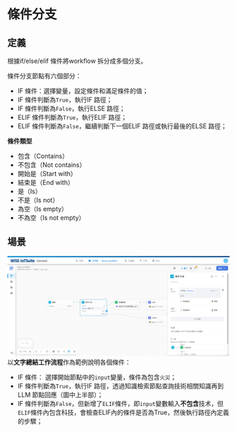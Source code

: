 # 條件分支
## 定義
根據if/else/elif 條件將workflow 拆分成多個分支。

條件分支節點有六個部分：
- IF 條件：選擇變量，設定條件和滿足條件的值；
- IF 條件判斷為```True```，執行IF 路徑；
- IF 條件判斷為```False```，執行ELSE 路徑；
- ELIF 條件判斷為```True```，執行ELIF 路徑；
- ELIF 條件判斷為```False```，繼續判斷下一個ELIF 路徑或執行最後的ELSE 路徑；

**條件類型**
- 包含（Contains）
- 不包含（Not contains）
- 開始是（Start with）
- 結束是（End with）
- 是（Is）
- 不是（Is not）
- 為空（Is empty）
- 不為空（Is not empty）

## 場景
![條件分支範例](/工作流程/節點說明/images/條件分支範例.png)
以**文字總結工作流程**作為範例說明各個條件：
- IF 條件： 選擇開始節點中的```input```變量，條件為包含```火災```；
- IF 條件判斷為```True```，執行IF 路徑，透過知識檢索節點查詢技術相關知識再到LLM 節點回應（圖中上半部）；
- IF 條件判斷為```False```，但新增了```ELIF```條件，即```input```變數輸入**不包含**技术，但```ELIF```條件內包含科技，會檢查ELIF內的條件是否為True，然後執行路徑內定義的步驟；